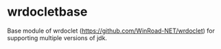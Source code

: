# wrdocletbase
Base module of wrdoclet (https://github.com/WinRoad-NET/wrdoclet) for supporting multiple versions of jdk.
